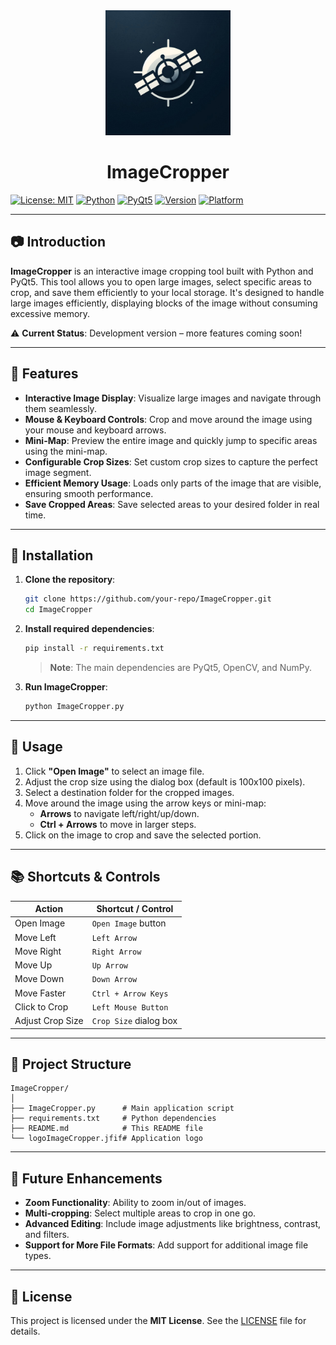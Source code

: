
<div align="center">
  <img src="logoImageCropper.jfif" alt="ImageCropper" width="200" height="200"/>
</div>

<h1 align="center">ImageCropper</h1>

[![License: MIT](https://img.shields.io/badge/License-MIT-yellow.svg)](https://opensource.org/licenses/MIT)
[![Python](https://img.shields.io/badge/python-3.8%2B-blue.svg)](https://www.python.org/)
[![PyQt5](https://img.shields.io/badge/PyQt5-5.15.2-green.svg)](https://pypi.org/project/PyQt5/)
[![Version](https://img.shields.io/badge/version-dev-orange.svg)](https://github.com/your-repo/ImageCropper)
[![Platform](https://img.shields.io/badge/platform-windows%20%7C%20macOS%20%7C%20linux-lightgrey.svg)](https://github.com/your-repo/ImageCropper)

---

## 📷 Introduction
**ImageCropper** is an interactive image cropping tool built with Python and PyQt5. This tool allows you to open large images, select specific areas to crop, and save them efficiently to your local storage. It's designed to handle large images efficiently, displaying blocks of the image without consuming excessive memory.

⚠️ **Current Status**: Development version – more features coming soon!

---

## 🚀 Features
- **Interactive Image Display**: Visualize large images and navigate through them seamlessly.
- **Mouse & Keyboard Controls**: Crop and move around the image using your mouse and keyboard arrows.
- **Mini-Map**: Preview the entire image and quickly jump to specific areas using the mini-map.
- **Configurable Crop Sizes**: Set custom crop sizes to capture the perfect image segment.
- **Efficient Memory Usage**: Loads only parts of the image that are visible, ensuring smooth performance.
- **Save Cropped Areas**: Save selected areas to your desired folder in real time.

---

## 🔧 Installation

1. **Clone the repository**:
   ```bash
   git clone https://github.com/your-repo/ImageCropper.git
   cd ImageCropper
   ```

2. **Install required dependencies**:
   ```bash
   pip install -r requirements.txt
   ```
   > **Note**: The main dependencies are PyQt5, OpenCV, and NumPy.

3. **Run ImageCropper**:
   ```bash
   python ImageCropper.py
   ```

---

## 🎨 Usage
1. Click **"Open Image"** to select an image file.
2. Adjust the crop size using the dialog box (default is 100x100 pixels).
3. Select a destination folder for the cropped images.
4. Move around the image using the arrow keys or mini-map:
   - **Arrows** to navigate left/right/up/down.
   - **Ctrl + Arrows** to move in larger steps.
5. Click on the image to crop and save the selected portion.

---

## 📚 Shortcuts & Controls

| Action                              | Shortcut / Control     |
|--------------------------------------|------------------------|
| Open Image                           | `Open Image` button    |
| Move Left                            | `Left Arrow`           |
| Move Right                           | `Right Arrow`          |
| Move Up                              | `Up Arrow`             |
| Move Down                            | `Down Arrow`           |
| Move Faster                          | `Ctrl + Arrow Keys`    |
| Click to Crop                        | `Left Mouse Button`    |
| Adjust Crop Size                     | `Crop Size` dialog box |

---

## 📂 Project Structure
```
ImageCropper/
│
├── ImageCropper.py      # Main application script
├── requirements.txt     # Python dependencies
├── README.md            # This README file
└── logoImageCropper.jfif# Application logo
```

---

## 🔮 Future Enhancements
- **Zoom Functionality**: Ability to zoom in/out of images.
- **Multi-cropping**: Select multiple areas to crop in one go.
- **Advanced Editing**: Include image adjustments like brightness, contrast, and filters.
- **Support for More File Formats**: Add support for additional image file types.

---

## 📜 License
This project is licensed under the **MIT License**. See the [LICENSE](https://opensource.org/licenses/MIT) file for details.

